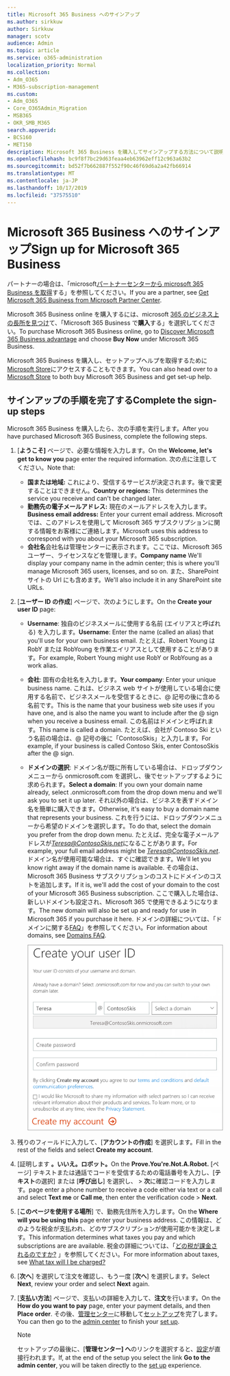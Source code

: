 ```yaml
---
title: Microsoft 365 Business へのサインアップ
ms.author: sirkkuw
author: Sirkkuw
manager: scotv
audience: Admin
ms.topic: article
ms.service: o365-administration
localization_priority: Normal
ms.collection:
- Adm_O365
- M365-subscription-management
ms.custom:
- Adm_O365
- Core_O365Admin_Migration
- MSB365
- OKR_SMB_M365
search.appverid:
- BCS160
- MET150
description: Microsoft 365 Business を購入してサインアップする方法について説明します。
ms.openlocfilehash: bc9f8f7bc29d63feaa4eb63962eff12c963a63b2
ms.sourcegitcommit: bd52f7b662887f552f90c46f69d6a2a42fb66914
ms.translationtype: MT
ms.contentlocale: ja-JP
ms.lasthandoff: 10/17/2019
ms.locfileid: "37575510"
---
```

# <a name="sign-up-for-microsoft-365-business"></a><span data-ttu-id="b4af9-103">Microsoft 365 Business へのサインアップ</span><span class="sxs-lookup"><span data-stu-id="b4af9-103">Sign up for Microsoft 365 Business</span></span>

<span data-ttu-id="b4af9-104">パートナーの場合は、「microsoft[パートナーセンターから microsoft 365 Business を取得](get-microsoft-365-business.md#get-microsoft-365-business-from-microsoft-partner-center)する」を参照してください。</span><span class="sxs-lookup"><span data-stu-id="b4af9-104">If you are a partner, see [Get Microsoft 365 Business from Microsoft Partner Center](get-microsoft-365-business.md#get-microsoft-365-business-from-microsoft-partner-center).</span></span>

<span data-ttu-id="b4af9-105">Microsoft 365 Business online を購入するには、microsoft [365 のビジネス上の長所を見つけ](https://www.microsoft.com/microsoft-365/business#pmg-cmp-desktop)て、「Microsoft 365 Business で**購入**する」を選択してください。</span><span class="sxs-lookup"><span data-stu-id="b4af9-105">To purchase Microsoft 365 Business online, go to [Discover Microsoft 365 Business advantage](https://www.microsoft.com/microsoft-365/business#pmg-cmp-desktop) and choose **Buy Now** under Microsoft 365 Business.</span></span>

<span data-ttu-id="b4af9-106">Microsoft 365 Business を購入し、セットアップヘルプを取得するために[Microsoft Store](https://www.microsoft.com/en-us/store/locations/find-a-store?icid=en-us_UF_FAS)にアクセスすることもできます。</span><span class="sxs-lookup"><span data-stu-id="b4af9-106">You can also head over to a [Microsoft Store](https://www.microsoft.com/en-us/store/locations/find-a-store?icid=en-us_UF_FAS) to both buy Microsoft 365 Business and get set-up help.</span></span>

## <a name="complete-the-sign-up-steps"></a><span data-ttu-id="b4af9-107">サインアップの手順を完了する</span><span class="sxs-lookup"><span data-stu-id="b4af9-107">Complete the sign-up steps</span></span>

<span data-ttu-id="b4af9-108">Microsoft 365 Business を購入したら、次の手順を実行します。</span><span class="sxs-lookup"><span data-stu-id="b4af9-108">After you have purchased Microsoft 365 Business, complete the following steps.</span></span>

1. <span data-ttu-id="b4af9-109">[**ようこそ]** ページで、必要な情報を入力します。</span><span class="sxs-lookup"><span data-stu-id="b4af9-109">On the **Welcome, let's get to know you** page enter the required information.</span></span> <span data-ttu-id="b4af9-110">次の点に注意してください。</span><span class="sxs-lookup"><span data-stu-id="b4af9-110">Note that:</span></span>
 
    -  <span data-ttu-id="b4af9-111">**国または地域:** これにより、受信するサービスが決定されます。後で変更することはできません。</span><span class="sxs-lookup"><span data-stu-id="b4af9-111">**Country or regions:** This determines the service you receive and can't be changed later.</span></span>
    - <span data-ttu-id="b4af9-112">**勤務先の電子メールアドレス:** 現在のメールアドレスを入力します。</span><span class="sxs-lookup"><span data-stu-id="b4af9-112">**Business email address:** Enter your current email address.</span></span> <span data-ttu-id="b4af9-113">Microsoft では、このアドレスを使用して Microsoft 365 サブスクリプションに関する情報をお客様にご連絡します。</span><span class="sxs-lookup"><span data-stu-id="b4af9-113">Microsoft uses this address to correspond with you about your Microsoft 365 subscription.</span></span>
    - <span data-ttu-id="b4af9-114">**会社名**会社名は管理センターに表示されます。ここでは、Microsoft 365 ユーザー、ライセンスなどを管理します。</span><span class="sxs-lookup"><span data-stu-id="b4af9-114">**Company name** We'll display your company name in the admin center; this is where you'll manage Microsoft 365 users, licenses, and so on.</span></span> <span data-ttu-id="b4af9-115">また、SharePoint サイトの Url にも含めます。</span><span class="sxs-lookup"><span data-stu-id="b4af9-115">We'll also include it in any SharePoint site URLs.</span></span>

2. <span data-ttu-id="b4af9-116">[**ユーザー ID の作成**] ページで、次のようにします。</span><span class="sxs-lookup"><span data-stu-id="b4af9-116">On the **Create your user ID** page:</span></span>

    - <span data-ttu-id="b4af9-117">**Username**: 独自のビジネスメールに使用する名前 (エイリアスと呼ばれる) を入力します。</span><span class="sxs-lookup"><span data-stu-id="b4af9-117">**Username**: Enter the name (called an alias) that you'll use for your own business email.</span></span> <span data-ttu-id="b4af9-118">たとえば、Robert Young は RobY または RobYoung を作業エイリアスとして使用することがあります。</span><span class="sxs-lookup"><span data-stu-id="b4af9-118">For example, Robert Young might use RobY or RobYoung as a work alias.</span></span>
    - <span data-ttu-id="b4af9-119">**会社**: 固有の会社名を入力します。</span><span class="sxs-lookup"><span data-stu-id="b4af9-119">**Your company**: Enter your unique business name.</span></span> <span data-ttu-id="b4af9-120">これは、ビジネス web サイトが使用している場合に使用する名前で、ビジネスメールを受信するときに、@ 記号の後に含める名前です。</span><span class="sxs-lookup"><span data-stu-id="b4af9-120">This is the name that your business web site uses if you have one, and is also the name you want to include after the @ sign when you receive a business email.</span></span> <span data-ttu-id="b4af9-121">この名前はドメインと呼ばれます。</span><span class="sxs-lookup"><span data-stu-id="b4af9-121">This name is called a domain.</span></span> <span data-ttu-id="b4af9-122">たとえば、会社が Contoso Ski という名前の場合は、@ 記号の後に「ContosoSkis」と入力します。</span><span class="sxs-lookup"><span data-stu-id="b4af9-122">For example, if your business is called Contoso Skis, enter ContosoSkis after the @ sign.</span></span>
    - <span data-ttu-id="b4af9-123">**ドメインの選択**: ドメイン名が既に所有している場合は、ドロップダウンメニューから onmicrosoft.com を選択し、後でセットアップするように求められます。</span><span class="sxs-lookup"><span data-stu-id="b4af9-123">**Select a domain**: If you own your domain name already, select .onmicrosoft.com from the drop down menu and we'll ask you to set it up later.</span></span> <span data-ttu-id="b4af9-124">それ以外の場合は、ビジネスを表すドメイン名を簡単に購入できます。</span><span class="sxs-lookup"><span data-stu-id="b4af9-124">Otherwise, it's easy to buy a domain name that represents your business.</span></span> <span data-ttu-id="b4af9-125">これを行うには、ドロップダウンメニューから希望のドメインを選択します。</span><span class="sxs-lookup"><span data-stu-id="b4af9-125">To do that, select the domain you prefer from the drop down menu.</span></span> <span data-ttu-id="b4af9-126">たとえば、完全な電子メールアドレスが*Teresa@ContosoSkis.net*になることがあります。</span><span class="sxs-lookup"><span data-stu-id="b4af9-126">For example, your full email address might be *Teresa@ContosoSkis.net*.</span></span> <span data-ttu-id="b4af9-127">ドメイン名が使用可能な場合は、すぐに確認できます。</span><span class="sxs-lookup"><span data-stu-id="b4af9-127">We'll let you know right away if the domain name is available.</span></span> <span data-ttu-id="b4af9-128">その場合は、Microsoft 365 Business サブスクリプションのコストにドメインのコストを追加します。</span><span class="sxs-lookup"><span data-stu-id="b4af9-128">If it is, we'll add the cost of your domain to the cost of your Microsoft 365 Business subscription.</span></span> <span data-ttu-id="b4af9-129">ここで購入した場合は、新しいドメインも設定され、Microsoft 365 で使用できるようになります。</span><span class="sxs-lookup"><span data-stu-id="b4af9-129">The new domain will also be set up and ready for use in Microsoft 365 if you purchase it here.</span></span> <span data-ttu-id="b4af9-130">ドメインの詳細については、「ドメインに関する[FAQ](https://docs.microsoft.com/office365/admin/setup/domains-faq)」を参照してください。</span><span class="sxs-lookup"><span data-stu-id="b4af9-130">For information about domains, see [Domains FAQ](https://docs.microsoft.com/office365/admin/setup/domains-faq).</span></span>
    
        ![ユーザー ID の作成ページのスクリーンショット。](media/signinuserid.png)

3. <span data-ttu-id="b4af9-132">残りのフィールドに入力して、[**アカウントの作成**] を選択します。</span><span class="sxs-lookup"><span data-stu-id="b4af9-132">Fill in the rest of the fields and select **Create my account**.</span></span>
4. <span data-ttu-id="b4af9-133">[証明します **。いいえ。ロボット。**</span><span class="sxs-lookup"><span data-stu-id="b4af9-133">On the **Prove.You're.Not.A.Robot.**</span></span> <span data-ttu-id="b4af9-134">[ページ] テキストまたは通話でコードを受信するための電話番号を入力し、[**テキスト**の選択] または [**呼び出し**] を選択し、 \> **次**に確認コードを入力します。</span><span class="sxs-lookup"><span data-stu-id="b4af9-134">page enter a phone number to receive a code either via text or a call and select **Text me** or **Call me**, then enter the verification code \> **Next**.</span></span>
5. <span data-ttu-id="b4af9-135">[**このページを使用する場所**] で、勤務先住所を入力します。</span><span class="sxs-lookup"><span data-stu-id="b4af9-135">On the **Where will you be using this** page enter your business address.</span></span> <span data-ttu-id="b4af9-136">この情報は、どのような税金が支払われ、どのサブスクリプションが使用可能かを決定します。</span><span class="sxs-lookup"><span data-stu-id="b4af9-136">This information determines what taxes you pay and which subscriptions are are available.</span></span> <span data-ttu-id="b4af9-137">税金の詳細については、「[どの税が課金されるのですか?](https://docs.microsoft.com/office365/admin/subscriptions-and-billing/what-tax-will-i-be-charged?view=o365-worldwide) 」を参照してください。</span><span class="sxs-lookup"><span data-stu-id="b4af9-137">For more information about taxes, see [What tax will I be charged?](https://docs.microsoft.com/office365/admin/subscriptions-and-billing/what-tax-will-i-be-charged?view=o365-worldwide)</span></span> 
1. <span data-ttu-id="b4af9-138">[**次へ**] を選択して注文を確認し、もう一度 [**次へ**] を選択します。</span><span class="sxs-lookup"><span data-stu-id="b4af9-138">Select **Next**, review your order and select **Next** again.</span></span>
1. <span data-ttu-id="b4af9-139">[**支払い方法**] ページで、支払いの詳細を入力して、**注文**を行います。</span><span class="sxs-lookup"><span data-stu-id="b4af9-139">On the **How do you want to pay** page, enter your payment details, and then **Place order**.</span></span>
    <span data-ttu-id="b4af9-140">その後、[管理センター](https://docs.microsoft.com/en-us/office365/admin/subscriptions-and-billing/what-tax-will-i-be-charged?view=o365-worldwide)に移動して[セットアップ](set-up.md)を完了します。</span><span class="sxs-lookup"><span data-stu-id="b4af9-140">You can then go to the [admin center](https://docs.microsoft.com/en-us/office365/admin/subscriptions-and-billing/what-tax-will-i-be-charged?view=o365-worldwide) to finish your [set up](set-up.md).</span></span>

    > [!NOTE]
    > <span data-ttu-id="b4af9-141">セットアップの最後に、[**管理センター] へ**のリンクを選択すると、[設定](set-up.md)が直接行われます。</span><span class="sxs-lookup"><span data-stu-id="b4af9-141">If, at the end of the setup you select the link **Go to the admin center**, you will be taken directly to the [set up](set-up.md) experience.</span></span>